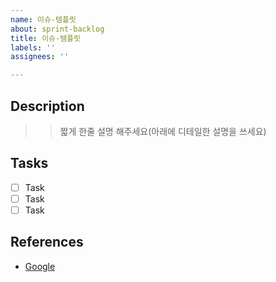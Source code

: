```yaml
---
name: 이슈-템플릿
about: sprint-backlog
title: 이슈-템플릿
labels: ''
assignees: ''

---
```


## Description

>> 짧게 한줄 설명 해주세요(아래에 디테일한 설명을 쓰세요)

## Tasks

- [ ] Task
- [ ] Task
- [ ] Task

## References

- [Google](https://www.google.com/)
